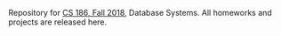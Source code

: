Repository for [CS 186, Fall 2018](http://www.cs186berkeley.net/), Database Systems. All homeworks and
projects are released here.
